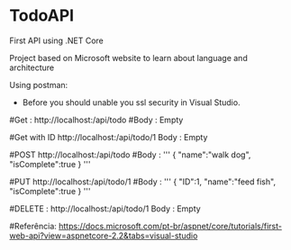 # TodoAPI
First API using .NET Core

Project based on Microsoft website to learn about language and architecture

Using postman:
- Before you should unable you ssl security in Visual Studio.

#Get :
http://localhost:<PORT>/api/todo
#Body :
Empty


#Get with ID
http://localhost:<PORT>/api/todo/1
Body :
Empty


#POST
http://localhost:<PORT>/api/todo
#Body :
'''
{
"name":"walk dog",
"isComplete":true
}
'''


#PUT
http://localhost:<PORT>/api/todo/1
#Body :
'''
{
    "ID":1,
    "name":"feed fish",
    "isComplete":true
 }
'''

#DELETE :
http://localhost:<PORT>/api/todo/1
Body :
Empty

#Referência:
https://docs.microsoft.com/pt-br/aspnet/core/tutorials/first-web-api?view=aspnetcore-2.2&tabs=visual-studio
